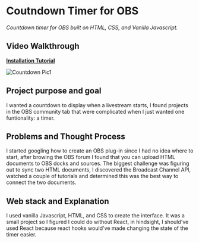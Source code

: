 # Coutndown Timer for OBS

_Countdown timer for OBS built on HTML, CSS, and Vanilla Javascript._

## Video Walkthrough

**[Installation Tutorial](https://link-url-here.org)**

![Countdown Pic1](https://media.giphy.com/media/ocEGxEShdlyxiwupKm/giphy.gif)

## Project purpose and goal

I wanted a countdown to display when a livestream starts, I found projects in the OBS community tab that were complicated when I just wanted one funtionality: a timer.

## Problems and Thought Process

I started googling how to create an OBS plug-in since I had no idea where to start, after browing the OBS forum I found that you can upload HTML documents to OBS docks and sources. The biggest challenge was figuring out to sync two HTML documents, I discovered the Broadcast Channel API, watched a couple of tutorials and determined this was the best way to connect the two documents.

## Web stack and Explanation

I used vanilla Javascript, HTML, and CSS to create the interface. It was a small project so I figured I could do without React, in hindsight, I should've used React because react hooks would've made changing the state of the timer easier.
